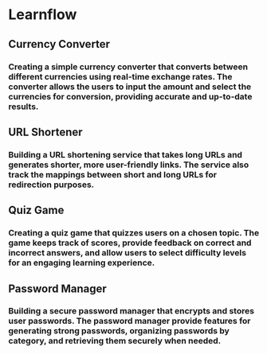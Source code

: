 # Learnflow
## Currency Converter
### Creating a simple currency converter that converts between different currencies using real-time exchange rates. The converter  allows the users to input the amount and select the currencies for conversion, providing accurate and up-to-date results.

## URL Shortener
### Building a URL shortening service that takes long URLs and generates shorter, more user-friendly links. The service  also track the mappings between short and long URLs for redirection purposes.

## Quiz Game
### Creating a quiz game that quizzes users on a chosen topic. The game  keeps track of scores, provide feedback on correct and incorrect answers, and allow users to select difficulty levels for an engaging learning experience.

## Password Manager
### Building a secure password manager that encrypts and stores user passwords. The password manager  provide features for generating strong passwords, organizing passwords by category, and retrieving them securely when needed.
